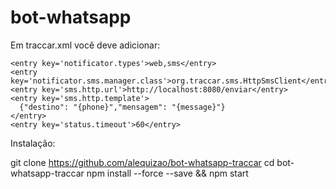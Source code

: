 # bot-whatsapp


Em traccar.xml você deve adicionar:

    <entry key='notificator.types'>web,sms</entry>
    <entry key='notificator.sms.manager.class'>org.traccar.sms.HttpSmsClient</entry>
    <entry key='sms.http.url'>http://localhost:8080/enviar</entry>
    <entry key='sms.http.template'>
      {"destino": "{phone}","mensagem": "{message}"}
    </entry>
    <entry key='status.timeout'>60</entry>
    


Instalação:

git clone https://github.com/alequizao/bot-whatsapp-traccar
cd bot-whatsapp-traccar
npm install --force --save && npm start
